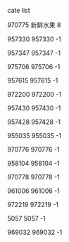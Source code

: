 cate list

970775 新鲜水果 8

957330 957330 -1

957347 957347 -1

975706 975706 -1

957615 957615 -1

972200 972200 -1

957430 957430 -1

957428 957428 -1

955035 955035 -1

970776 970776 -1

958104 958104 -1

970778 970778 -1

961006 961006 -1

972219 972219 -1

5057 5057 -1

969032 969032 -1

